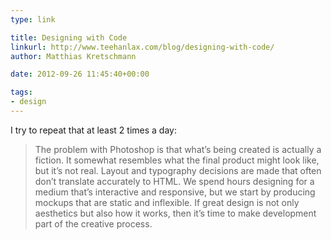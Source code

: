 ```yaml
---
type: link

title: Designing with Code
linkurl: http://www.teehanlax.com/blog/designing-with-code/
author: Matthias Kretschmann

date: 2012-09-26 11:45:40+00:00

tags:
- design
---
```


I try to repeat that at least 2 times a day:

> The problem with Photoshop is that what’s being created is actually a fiction. It somewhat resembles what the final product might look like, but it’s not real. Layout and typography decisions are made that often don’t translate accurately to HTML. We spend hours designing for a medium that’s interactive and responsive, but we start by producing mockups that are static and inflexible. If great design is not only aesthetics but also how it works, then it’s time to make development part of the creative process.
